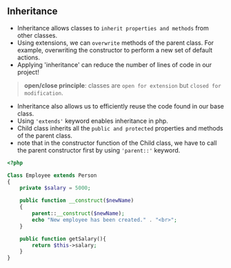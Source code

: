 ## Inheritance

* Inheritance allows classes to `inherit properties and methods` from other classes.
* Using extensions, we can `overwrite` methods of the parent class. For example, overwriting the constructor to perform a new set of default actions.
* Applying 'inheritance' can reduce the number of lines of code in our project!

> __open/close principle__: classes are `open for extension` but `closed for modification`.

* Inheritance also allows us to efficiently reuse the code found in our base class.
* Using `'extends'` keyword enables inheritance in php.
* Child class inherits all the `public and protected` properties and methods of the parent class.
* note that in the constructor function of the Child class, we have to call the parent constructor first by using `'parent::'` keyword.

```php
<?php

Class Employee extends Person
{
    private $salary = 5000;

    public function __construct($newName)
    {
        parent::__construct($newName);
        echo "New employee has been created." . "<br>";
    }

    public function getSalary(){
        return $this->salary;
    }
}



```


